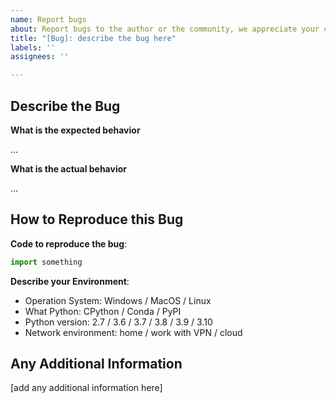```yaml
---
name: Report bugs
about: Report bugs to the author or the community, we appreciate your contribution!
title: "[Bug]: describe the bug here"
labels: ''
assignees: ''

---
```


## Describe the Bug

**What is the expected behavior**

...

**What is the actual behavior**

...

## How to Reproduce this Bug

**Code to reproduce the bug**:

```python
import something
```

**Describe your Environment**:

- Operation System: Windows / MacOS / Linux
- What Python: CPython / Conda / PyPI
- Python version: 2.7 / 3.6 / 3.7 / 3.8 / 3.9 / 3.10
- Network environment: home / work with VPN / cloud 

## Any Additional Information

[add any additional information here]
